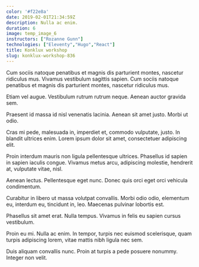 ```yaml
---
color: '#f22e8a'
date: 2019-02-01T21:34:59Z
description: Nulla ac enim.
duration: 6
image: temp_image_6
instructors: ["Rozanne Gunn"]
technologies: ["Eleventy","Hugo","React"]
title: Konklux workshop
slug: konklux-workshop-836
---
```

Cum sociis natoque penatibus et magnis dis parturient montes, nascetur ridiculus mus. Vivamus vestibulum sagittis sapien. Cum sociis natoque penatibus et magnis dis parturient montes, nascetur ridiculus mus.

Etiam vel augue. Vestibulum rutrum rutrum neque. Aenean auctor gravida sem.

Praesent id massa id nisl venenatis lacinia. Aenean sit amet justo. Morbi ut odio.

Cras mi pede, malesuada in, imperdiet et, commodo vulputate, justo. In blandit ultrices enim. Lorem ipsum dolor sit amet, consectetuer adipiscing elit.

Proin interdum mauris non ligula pellentesque ultrices. Phasellus id sapien in sapien iaculis congue. Vivamus metus arcu, adipiscing molestie, hendrerit at, vulputate vitae, nisl.

Aenean lectus. Pellentesque eget nunc. Donec quis orci eget orci vehicula condimentum.

Curabitur in libero ut massa volutpat convallis. Morbi odio odio, elementum eu, interdum eu, tincidunt in, leo. Maecenas pulvinar lobortis est.

Phasellus sit amet erat. Nulla tempus. Vivamus in felis eu sapien cursus vestibulum.

Proin eu mi. Nulla ac enim. In tempor, turpis nec euismod scelerisque, quam turpis adipiscing lorem, vitae mattis nibh ligula nec sem.

Duis aliquam convallis nunc. Proin at turpis a pede posuere nonummy. Integer non velit.
